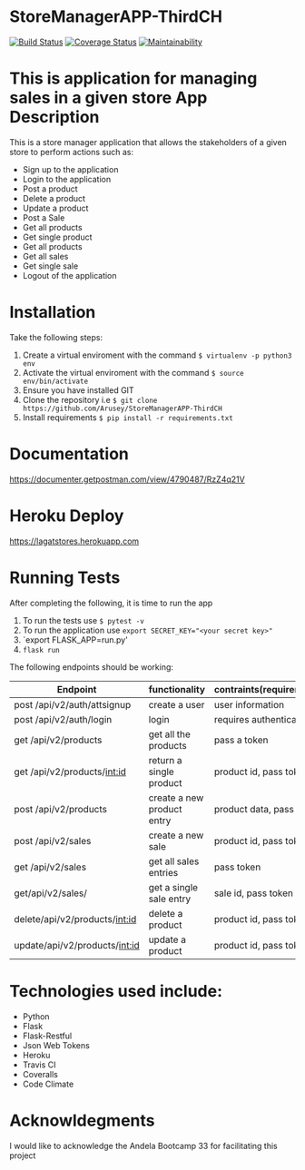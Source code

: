 # StoreManagerAPP-ThirdCH
[![Build Status](https://travis-ci.com/Arusey/StoreManagerAPP-ThirdCH.svg?branch=develop)](https://travis-ci.com/Arusey/StoreManagerAPP-ThirdCH)
[![Coverage Status](https://coveralls.io/repos/github/Arusey/StoreManagerAPP-ThirdCH/badge.svg?branch=develop)](https://coveralls.io/github/Arusey/StoreManagerAPP-ThirdCH?branch=develop)
[![Maintainability](https://api.codeclimate.com/v1/badges/b4e9e82c81b8959c52cc/maintainability)](https://codeclimate.com/github/Arusey/StoreManagerAPP-ThirdCH/maintainability)


This is application for managing sales in a given store
App Description
===============
This is a store manager application that allows the stakeholders of a given store to perform actions such as:
* Sign up to the application
* Login to the application
* Post a product
* Delete a product
* Update a product
* Post a Sale
* Get all products
* Get single product
* Get all products
* Get all sales
* Get single sale
* Logout of the application

Installation
============

Take the following steps:
1. Create a virtual enviroment with the command `$ virtualenv -p python3 env`
1. Activate the virtual enviroment with the command `$ source env/bin/activate`
1. Ensure you have installed GIT
1. Clone the repository i.e `$ git clone https://github.com/Arusey/StoreManagerAPP-ThirdCH`
1. Install requirements `$ pip install -r requirements.txt`

Documentation
=============
https://documenter.getpostman.com/view/4790487/RzZ4q21V

Heroku Deploy
=============
https://lagatstores.herokuapp.com

Running Tests
=============
After completing the following, it is time to run the app
1. To run the tests use `$ pytest -v`
1. To run the application use `export SECRET_KEY="<your secret key>"`
1. `export FLASK_APP=run.py'
1. `flask run`

The following endpoints should be working:

|Endpoint|functionality|contraints(requirements)|
|-------|-------------|----------|
|post /api/v2/auth/attsignup|create a user|user information|
|post /api/v2/auth/login | login |requires authentication |
|get /api/v2/products| get all the products| pass a token |
|get /api/v2/products/<int:id>|return a single product| product id, pass token|
|post /api/v2/products | create a new product entry| product data, pass token|
|post /api/v2/sales | create a new sale| product id, pass token|
|get /api/v2/sales | get all sales entries| pass token|
|get/api/v2/sales/<saleid>|get a single sale entry| sale id, pass token|ad
|delete/api/v2/products/<int:id> | delete a product | product id, pass token
|update/api/v2/products/<int:id> | update a product | product id, pass token


 Technologies used include:
 ==========================
 * Python
 * Flask
 * Flask-Restful
 * Json Web Tokens
 * Heroku
 * Travis CI
 * Coveralls
 * Code Climate

 Acknowldegments
 ===============
 I would like to acknowledge the Andela Bootcamp 33 for facilitating this project
